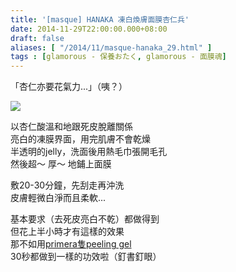 ```yaml
---
title: '[masque] HANAKA 凍白煥膚面膜杏仁兵'
date: 2014-11-29T22:00:00.000+08:00
draft: false
aliases: [ "/2014/11/masque-hanaka_29.html" ]
tags : [glamorous - 保養おたく, glamorous - 面膜魂]
---
```


「杏仁亦要花氣力...」（咦？）  

![](/images/hanakawhite.jpg)

以杏仁酸溫和地跟死皮脫離關係  
亮白的凍膜界面，用完肌膚不會乾燥  
半透明的jelly，洗面後用熱毛巾張開毛孔  
然後超～ 厚～ 地鋪上面膜  
  
敷20-30分鐘，先刮走再沖洗  
皮膚輕微白淨而且柔軟...  
  
基本要求（去死皮亮白不乾）都做得到  
但花上半小時才有這樣的效果  
那不如用[primera隻peeling gel](https://hidie.net/primerapeeling/)  
30秒都做到一樣的功效啦（釘書釘眼）
